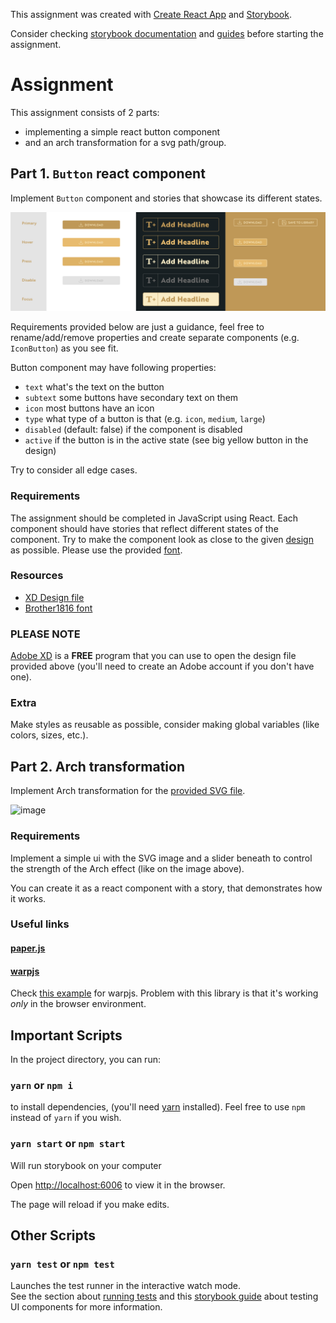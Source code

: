 This assignment was created with [Create React App](https://github.com/facebook/create-react-app) and [Storybook](https://storybook.js.org/).

Consider checking [storybook documentation](https://storybook.js.org/docs/basics/introduction/) and [guides](https://www.learnstorybook.com/) before starting the assignment.

# Assignment

This assignment consists of 2 parts:
* implementing a simple react button component
* and an arch transformation for a svg path/group.

## Part 1. `Button` react component 

Implement `Button` component and stories that showcase its different states.

![States](.resources/states.png)

Requirements provided below are just a guidance, feel free to rename/add/remove properties and create separate components (e.g. `IconButton`) as you see fit.

Button component may have following properties:

- `text` what's the text on the button
- `subtext` some buttons have secondary text on them
- `icon` most buttons have an icon
- `type` what type of a button is that (e.g. `icon`, `medium`, `large`)
- `disabled` (default: false) if the component is disabled
- `active` if the button is in the active state (see big yellow button in the design)

Try to consider all edge cases.

### Requirements

The assignment should be completed in JavaScript using React. Each component should have stories that reflect different states of the component. Try to make the component look as close to the given [design](.resources/Sliders_Buttons_List.xd) as possible. Please use the provided [font](.resources/Brother.1816-font.zip).

### Resources

- [XD Design file](.resources/Sliders_Buttons_List.xd)
- [Brother1816 font](.resources/Brother.1816-font.zip)

### PLEASE NOTE

[Adobe XD](https://www.adobe.com/products/xd.html) is a **FREE** program that you can use to open the design file provided above (you'll need to create an Adobe account if you don't have one).

### Extra

Make styles as reusable as possible, consider making global variables (like colors, sizes, etc.).

## Part 2. Arch transformation

Implement Arch transformation for the [provided SVG file](.resources/sampleText.svg).

<img width="936" alt="image" src="https://user-images.githubusercontent.com/577316/89522590-c02cdb00-d7e1-11ea-9a2a-bb3088caa71b.png">

### Requirements

Implement a simple ui with the SVG image and a slider beneath to control the strength of the Arch effect (like on the image above).

You can create it as a react component with a story, that demonstrates how it works.

### Useful links

#### [paper.js](http://paperjs.org)
#### [warpjs](https://github.com/benjamminf/warpjs)

Check [this example](https://codepen.io/benjamminf/pen/NpZLeb) for warpjs. Problem with this library is that it's working *only* in the browser environment.

## Important Scripts

In the project directory, you can run:

### `yarn` or `npm i`

to install dependencies, (you'll need [yarn](https://yarnpkg.com/) installed). Feel free to use `npm` instead of `yarn` if you wish.

### `yarn start` or `npm start`

Will run storybook on your computer

Open [http://localhost:6006](http://localhost:6006) to view it in the browser.

The page will reload if you make edits.

## Other Scripts

### `yarn test` or `npm test`

Launches the test runner in the interactive watch mode.<br />
See the section about [running tests](https://facebook.github.io/create-react-app/docs/running-tests) and this [storybook guide](https://www.learnstorybook.com/intro-to-storybook/react/en/test/) about testing UI components for more information.

